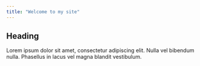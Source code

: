```yaml
---
title: "Welcome to my site"
---
```


<!-- index.md -->
## Heading

Lorem ipsum dolor sit amet, consectetur adipiscing elit. Nulla vel bibendum nulla. Phasellus in lacus vel magna blandit vestibulum.